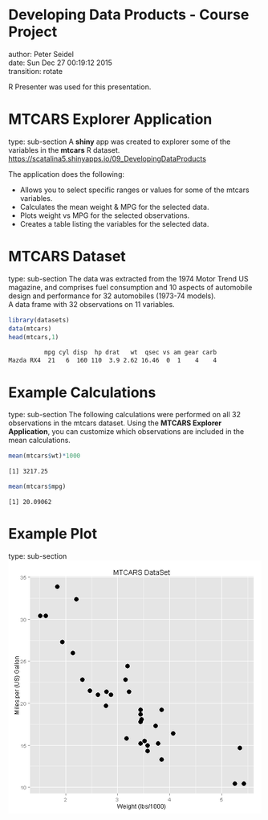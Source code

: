 Developing Data Products - Course Project
=====================
author: Peter Seidel  
date: Sun Dec 27 00:19:12 2015  
transition: rotate

R Presenter was used for this presentation.

MTCARS Explorer Application
=====================
type: sub-section
A **shiny** app was created to explorer some of the variables in the **mtcars** R dataset.
https://scatalina5.shinyapps.io/09_DevelopingDataProducts

The application does the following:
- Allows you to select specific ranges or values for some of the mtcars variables.
- Calculates the mean weight & MPG for the selected data.
- Plots weight vs MPG for the selected observations.
- Creates a table listing the variables for the selected data.


MTCARS Dataset
=====================
type: sub-section
The data was extracted from the 1974 Motor Trend US magazine, and comprises fuel consumption and 10 aspects of automobile design and performance for 32 automobiles (1973-74 models).  
A data frame with 32 observations on 11 variables.  

```r
library(datasets)
data(mtcars)
head(mtcars,1)
```

```
          mpg cyl disp  hp drat   wt  qsec vs am gear carb
Mazda RX4  21   6  160 110  3.9 2.62 16.46  0  1    4    4
```

Example Calculations
=====================
type: sub-section
The following calculations were performed on all 32 observations in the mtcars dataset.  Using the **MTCARS Explorer Application**, you can customize which observations are included in the mean calculations.

```r
mean(mtcars$wt)*1000
```

```
[1] 3217.25
```

```r
mean(mtcars$mpg)
```

```
[1] 20.09062
```

Example Plot
=====================
type: sub-section
![plot of chunk unnamed-chunk-3](09_DevelopingDataProducts-project-figure/unnamed-chunk-3-1.png) 

